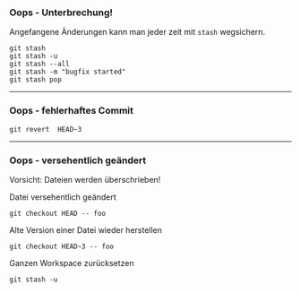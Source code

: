 ### Oops - Unterbrechung!

Angefangene Änderungen kann man jeder zeit mit `stash` wegsichern.

    git stash
    git stash -u
    git stash --all
    git stash -m "bugfix started"
    git stash pop


---

### Oops - fehlerhaftes Commit


    git revert  HEAD~3


---


### Oops - versehentlich geändert

Vorsicht: Dateien werden überschrieben!

Datei versehentlich geändert

    git checkout HEAD -- foo

Alte Version einer Datei wieder herstellen

    git checkout HEAD~3 -- foo

Ganzen Workspace zurücksetzen

    git stash -u

